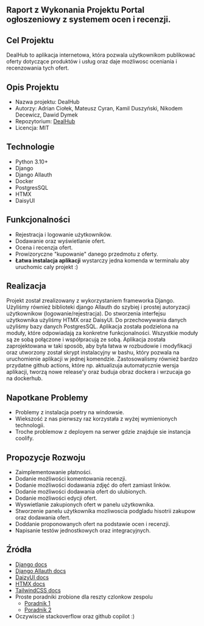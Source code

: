## Raport z Wykonania Projektu Portal ogłoszeniowy z systemem ocen i recenzji.

## Cel Projektu
DealHub to aplikacja internetowa, która pozwala użytkownikom publikować oferty dotyczące produktów i usług oraz daje możliwosc oceniania i recenzowania tych ofert.

## Opis Projektu
- Nazwa projektu: DealHub
- Autorzy: Adrian Ciołek, Mateusz Cyran, Kamil Duszyński, Nikodem Decewicz, Dawid Dymek
- Repozytorium: [DealHub](https://github.com/Qwizi/DealHub/)
- Licencja: MIT

## Technologie
- Python 3.10+
- Django
- Django Allauth
- Docker
- PostgresSQL
- HTMX
- DaisyUI

## Funkcjonalności
- Rejestracja i logowanie użytkowników.
- Dodawanie oraz wyświetlanie ofert.
- Ocena i recenzja ofert.
- Prowizoryczne "kupowanie" danego przedmotu z oferty.
- **Łatwa instalacja aplikacji** wystarczy jedna komenda w terminalu aby uruchomic caly projekt :)

## Realizacja
Projekt został zrealizowany z wykorzystaniem frameworka Django. 
Użyliśmy również biblioteki django Allauth do szybiej i prostej autoryzacji użytkownikow (logowanie/rejestracja).
Do stworzenia interfejsu użytkownika użyliśmy HTMX oraz DaisyUI.
Do przechowywania danych użyliśmy bazy danych PostgresSQL.
Aplikacja została podzielona na moduły, które odpowiadają za konkretne funkcjonalności. Wszystkie moduły są ze sobą połączone i współpracują ze sobą. 
Aplikacja została zaprojektowana w taki sposób, aby była łatwa w rozbudowie i modyfikacji oraz utworzony został skrypt instalacyjny w bashu, który pozwala na uruchomienie aplikacji w jednej komendzie.
Zastosowalismy również bardzo przydatne github actions, które np. aktualizuja automatycznie wersja aplikacji, tworzą nowe release'y oraz buduja obraz dockera i wrzucaja go na dockerhub.

## Napotkane Problemy
- Problemy z instalacja poetry na windowsie.
- Wiekszość z nas pierwszy raz korzystała z wyżej wymienionych technologii.
- Troche problemow z deployem na serwer gdzie znajduje sie instancja coolify.

## Propozycje Rozwoju
- Zaimplementowanie płatności.
- Dodanie możliwości komentowania recenzji.
- Dodanie możliwości dodawania zdjęć do ofert zamiast linków.
- Dodanie możliwości dodawania ofert do ulubionych.
- Dodanie możliwości edycji ofert.
- Wyswietlanie zakupionych ofert w panelu użytkownika.
- Stworzenie panelu użytkownika mozliwoscia podgladu hisotrii zakupow oraz dodawania ofert.
- Doddanie proponowanych ofert na podstawie ocen i recenzji.
- Napisanie testów jednostkowych oraz integracyjnych.

## Źródła
- [Django docs](https://docs.djangoproject.com/en/5.0/)
- [Django Allauth docs](https://docs.allauth.org/en/latest/)
- [DaizyUI docs](https://daisyui.com/docs/install/)
- [HTMX docs](https://htmx.org/docs/)
- [TailwindCSS docs](https://tailwindcss.com/docs/installation)
- Proste poradniki zrobione dla reszty czlonkow zespolu
  - [Poradnik 1](https://youtu.be/GZgwMlA5QOI)
  - [Poradnik 2](https://youtu.be/1NXbbKsPF7A)
- Oczywiscie stackoverflow oraz github copilot :)